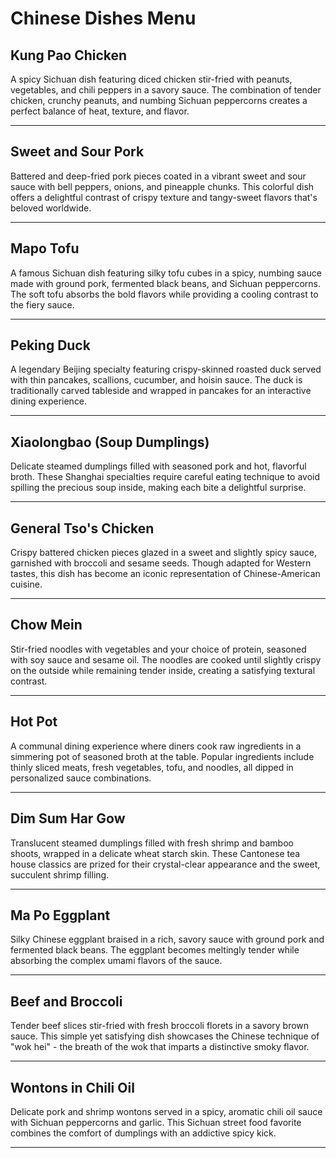 # Chinese Dishes Menu

## Kung Pao Chicken
A spicy Sichuan dish featuring diced chicken stir-fried with peanuts, vegetables, and chili peppers in a savory sauce. The combination of tender chicken, crunchy peanuts, and numbing Sichuan peppercorns creates a perfect balance of heat, texture, and flavor.

-----

## Sweet and Sour Pork
Battered and deep-fried pork pieces coated in a vibrant sweet and sour sauce with bell peppers, onions, and pineapple chunks. This colorful dish offers a delightful contrast of crispy texture and tangy-sweet flavors that's beloved worldwide.

-----

## Mapo Tofu
A famous Sichuan dish featuring silky tofu cubes in a spicy, numbing sauce made with ground pork, fermented black beans, and Sichuan peppercorns. The soft tofu absorbs the bold flavors while providing a cooling contrast to the fiery sauce.

-----

## Peking Duck
A legendary Beijing specialty featuring crispy-skinned roasted duck served with thin pancakes, scallions, cucumber, and hoisin sauce. The duck is traditionally carved tableside and wrapped in pancakes for an interactive dining experience.

-----

## Xiaolongbao (Soup Dumplings)
Delicate steamed dumplings filled with seasoned pork and hot, flavorful broth. These Shanghai specialties require careful eating technique to avoid spilling the precious soup inside, making each bite a delightful surprise.

-----

## General Tso's Chicken
Crispy battered chicken pieces glazed in a sweet and slightly spicy sauce, garnished with broccoli and sesame seeds. Though adapted for Western tastes, this dish has become an iconic representation of Chinese-American cuisine.

-----

## Chow Mein
Stir-fried noodles with vegetables and your choice of protein, seasoned with soy sauce and sesame oil. The noodles are cooked until slightly crispy on the outside while remaining tender inside, creating a satisfying textural contrast.

-----

## Hot Pot
A communal dining experience where diners cook raw ingredients in a simmering pot of seasoned broth at the table. Popular ingredients include thinly sliced meats, fresh vegetables, tofu, and noodles, all dipped in personalized sauce combinations.

-----

## Dim Sum Har Gow
Translucent steamed dumplings filled with fresh shrimp and bamboo shoots, wrapped in a delicate wheat starch skin. These Cantonese tea house classics are prized for their crystal-clear appearance and the sweet, succulent shrimp filling.

-----

## Ma Po Eggplant
Silky Chinese eggplant braised in a rich, savory sauce with ground pork and fermented black beans. The eggplant becomes meltingly tender while absorbing the complex umami flavors of the sauce.

-----

## Beef and Broccoli
Tender beef slices stir-fried with fresh broccoli florets in a savory brown sauce. This simple yet satisfying dish showcases the Chinese technique of "wok hei" - the breath of the wok that imparts a distinctive smoky flavor.

-----

## Wontons in Chili Oil
Delicate pork and shrimp wontons served in a spicy, aromatic chili oil sauce with Sichuan peppercorns and garlic. This Sichuan street food favorite combines the comfort of dumplings with an addictive spicy kick.

-----
